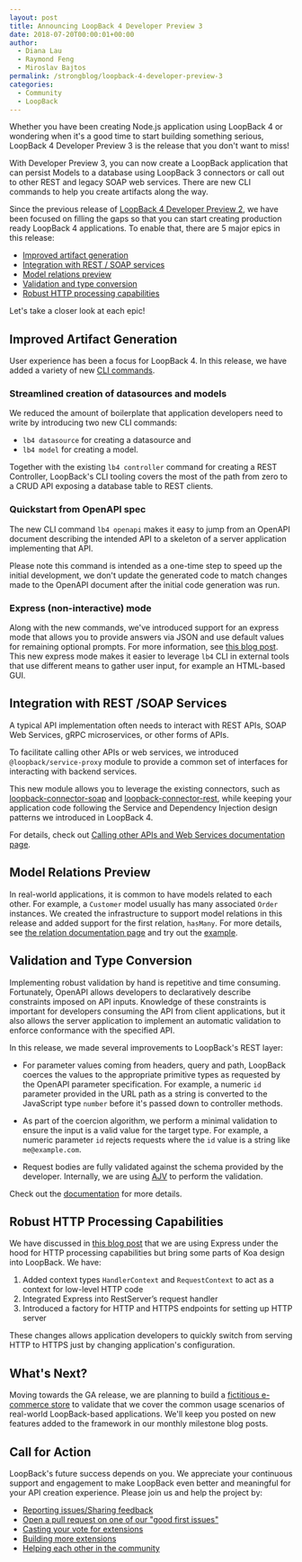 ```yaml
---
layout: post
title: Announcing LoopBack 4 Developer Preview 3
date: 2018-07-20T00:00:01+00:00
author: 
  - Diana Lau
  - Raymond Feng
  - Miroslav Bajtos
permalink: /strongblog/loopback-4-developer-preview-3
categories:
  - Community
  - LoopBack
---
```


Whether you have been creating Node.js application using LoopBack 4 or wondering when it's a good time to start building something serious, LoopBack 4 Developer Preview 3 is the release that you don't want to miss!

With Developer Preview 3, you can now create a LoopBack application that can persist Models to a database using LoopBack 3 connectors or call out to other REST and legacy SOAP web services. There are new CLI commands to help you create artifacts along the way.

Since the previous release of [LoopBack 4 Developer Preview 2][dp2-announcement], we have been focused on filling the gaps so that you can start creating production ready LoopBack 4 applications. To enable that, there are 5 major epics in this release:

- [Improved artifact generation](#improved-artifact-generation)
- [Integration with REST / SOAP services](#integration-with-rest-soap-services)
- [Model relations preview](#model-relations-preview)
- [Validation and type conversion](#validation-and-type-conversion)
- [Robust HTTP processing capabilities](#robust-http-processing-capabilities)

Let's take a closer look at each epic!

<!--more-->

## Improved Artifact Generation

User experience has been a focus for LoopBack 4. In this release, we have added a variety of new [CLI commands][cli].

### Streamlined creation of datasources and models

We reduced the amount of boilerplate that application developers need to write by introducing two new CLI commands:

- `lb4 datasource` for creating a datasource and
- `lb4 model` for creating a model.

Together with the existing `lb4 controller` command for creating a REST Controller, LoopBack's CLI tooling covers the most of the path from zero to a CRUD API exposing a database table to REST clients.

### Quickstart from OpenAPI spec

The new CLI command `lb4 openapi` makes it easy to jump from an OpenAPI document describing the intended API to a skeleton of a server application implementing that API.

Please note this command is intended as a one-time step to speed up the initial development, we don't update the generated code to match changes made to the OpenAPI document after the initial code generation was run.

### Express (non-interactive) mode

Along with the new commands, we've introduced support for an express mode that allows you to provide answers via JSON and use default values for remaining optional prompts. For more information, see [this blog post](https://strongloop.com/strongblog/loopback4-cli-express-mode). This new express mode makes it easier to leverage `lb4` CLI in external tools that use different means to gather user input, for example an HTML-based GUI.

## Integration with REST /SOAP Services

A typical API implementation often needs to interact with REST APIs, SOAP Web Services, gRPC microservices, or other forms of APIs.

To facilitate calling other APIs or web services, we introduced `@loopback/service-proxy` module to provide a common set of interfaces for interacting with backend services.

This new module allows you to leverage the existing connectors, such as [loopback-connector-soap][loopback-connector-soap] and [loopback-connector-rest][loopback-connector-rest], while keeping your application code following the Service and Dependency Injection design patterns we introduced in LoopBack 4.

For details, check out [Calling other APIs and Web Services documentation page](http://loopback.io/doc/en/lb4/Calling-other-APIs-and-web-services.html).

## Model Relations Preview

In real-world applications, it is common to have models related to each other. For example, a `Customer` model usually has many associated `Order` instances. We created the infrastructure to support model relations in this release and added support for the first relation, `hasMany`. For more details, see [the relation documentation page][relation-docs] and try out the [example][relation-example].

## Validation and Type Conversion

Implementing robust validation by hand is repetitive and time consuming. Fortunately, OpenAPI allows developers to declaratively describe constraints imposed on API inputs. Knowledge of these constraints is important for developers consuming the API from client applications, but it also allows the server application to implement an automatic validation to enforce conformance with the specified API.

In this release, we made several improvements to LoopBack's REST layer:

- For parameter values coming from headers, query and path, LoopBack coerces the values to the appropriate primitive types as requested by the OpenAPI parameter specification. For example, a numeric `id` parameter provided in the URL path as a string is converted to the JavaScript type `number` before it's passed down to controller methods.

- As part of the coercion algorithm, we perform a minimal validation to ensure the input is a valid value for the target type. For example, a numeric parameter `id` rejects requests where the `id` value is a string like `me@example.com`.

- Request bodies are fully validated against the schema provided by the developer. Internally, we are using [AJV][ajv] to perform the validation.

Check out the [documentation][validation-docs] for more details.

## Robust HTTP Processing Capabilities

We have discussed in [this blog post](https://strongloop.com/strongblog/loopback4-improves-inbound-http-processing) that we are using Express under the hood for HTTP processing capabilities but bring some parts of Koa design into LoopBack. We have:

1.  Added context types `HandlerContext` and `RequestContext` to act as a context for low-level HTTP code
2.  Integrated Express into RestServer’s request handler
3.  Introduced a factory for HTTP and HTTPS endpoints for setting up HTTP server

These changes allows application developers to quickly switch from serving HTTP to HTTPS just by changing application's configuration.

## What's Next?

Moving towards the GA release, we are planning to build a [fictitious e-commerce store][estore] to validate that we cover the common usage scenarios of real-world LoopBack-based applications. We'll keep you posted on new features added to the framework in our monthly milestone blog posts.

## Call for Action

LoopBack's future success depends on you. We appreciate your continuous support and engagement to make LoopBack even better and meaningful for your API creation experience. Please join us and help the project by:

- [Reporting issues/Sharing feedback](https://github.com/strongloop/loopback-next/issues)
- [Open a pull request on one of our "good first issues"](https://github.com/strongloop/loopback-next/labels/good%20first%20issue)
- [Casting your vote for extensions](https://github.com/strongloop/loopback-next/issues/512)
- [Building more extensions](https://github.com/strongloop/loopback-next/issues/647)
- [Helping each other in the community](https://groups.google.com/forum/#!forum/loopbackjs)

[dp2-announcement]: https://strongloop.com/strongblog/loopback-4-developer-preview-2/
[dp3-scope]: https://github.com/strongloop/loopback-next/issues/1330
[http-hardening]: https://github.com/strongloop/loopback-next/issues/1038
[service-integration]: https://github.com/strongloop/loopback-next/issues/1036
[model-relation]: https://github.com/strongloop/loopback-next/issues/1032
[conversion]: https://github.com/strongloop/loopback-next/issues/755
[calling-other-apis]: http://loopback.io/doc/en/lb4/Calling-other-APIs-and-web-services.html
[ajv]: https://www.npmjs.com/package/ajv
[cli]: https://loopback.io/doc/en/lb4/Command-line-interface.html
[relation-docs]: https://loopback.io/doc/en/lb4/Relations.html
[relation-example]: https://loopback.io/doc/en/lb4/todo-list-tutorial.html
[loopback-connector-soap]: https://www.npmjs.com/package/loopback-connector-soap
[loopback-connector-rest]: https://www.npmjs.com/package/loopback-connector-rest
[estore]: https://github.com/strongloop/loopback-next/issues/1476
[validation-docs]: https://loopback.io/doc/en/lb4/Parsing-requests.html
